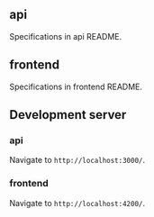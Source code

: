 ## api

Specifications in api README.

## frontend

Specifications in frontend README.

## Development server

### api

Navigate to `http://localhost:3000/`.

### frontend

Navigate to `http://localhost:4200/`.
